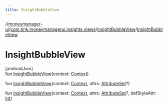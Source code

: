 ```yaml
---
title: InsightBubbleView
---
```

//[moneymanager-ui](../../../index.html)/[com.tink.moneymanagerui.insights.views](../index.html)/[InsightBubbleView](index.html)/[InsightBubbleView](-insight-bubble-view.html)



# InsightBubbleView



[androidJvm]\
fun [InsightBubbleView](-insight-bubble-view.html)(context: [Context](https://developer.android.com/reference/kotlin/android/content/Context.html))

fun [InsightBubbleView](-insight-bubble-view.html)(context: [Context](https://developer.android.com/reference/kotlin/android/content/Context.html), attrs: [AttributeSet](https://developer.android.com/reference/kotlin/android/util/AttributeSet.html)?)

fun [InsightBubbleView](-insight-bubble-view.html)(context: [Context](https://developer.android.com/reference/kotlin/android/content/Context.html), attrs: [AttributeSet](https://developer.android.com/reference/kotlin/android/util/AttributeSet.html)?, defStyleAttr: [Int](https://kotlinlang.org/api/latest/jvm/stdlib/kotlin/-int/index.html))




